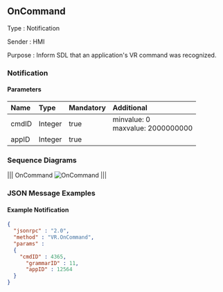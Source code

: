 ## OnCommand

Type
: Notification

Sender
: HMI

Purpose
: Inform SDL that an application's VR command was recognized.

### Notification

#### Parameters

|Name|Type|Mandatory|Additional|
|:---|:---|:--------|:---------|
|cmdID|Integer|true|minvalue: 0<br>maxvalue: 2000000000|
|appID|Integer|true||

### Sequence Diagrams
|||
OnCommand
![OnCommand](./assets/OnCommand.png)
|||

### JSON Message Examples

#### Example Notification
```json
{
  "jsonrpc" : "2.0",
  "method" : "VR.OnCommand",
  "params" :
  {
    "cmdID" : 4365,
      "grammarID" : 11,
      "appID" : 12564
  }
}
```
